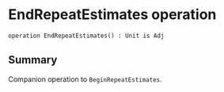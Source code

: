 # EndRepeatEstimates operation

`operation EndRepeatEstimates() : Unit is Adj`

## Summary

Companion operation to `BeginRepeatEstimates`.
